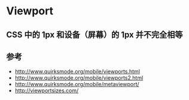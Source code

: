 # Viewport

## CSS 中的 1px 和设备（屏幕）的 1px 并不完全相等


## 参考
* http://www.quirksmode.org/mobile/viewports.html
* http://www.quirksmode.org/mobile/viewports2.html
* http://www.quirksmode.org/mobile/metaviewport/
* http://viewportsizes.com/

